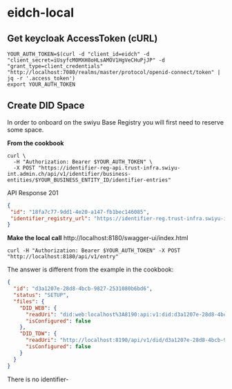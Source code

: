 # eidch-local

## Get keycloak AccessToken (cURL)
```shell
YOUR_AUTH_TOKEN=$(curl -d "client_id=eidch" -d "client_secret=iUsyfcM0MXH8oHLsAMOV1HgVeCHuPjJP" -d "grant_type=client_credentials"  "http://localhost:7080/realms/master/protocol/openid-connect/token" | jq -r '.access_token')
export YOUR_AUTH_TOKEN
```


## Create DID Space
In order to onboard on the swiyu Base Registry you will first need to reserve some space.

**From the cookbook**
```shell
curl \
  -H "Authorization: Bearer $YOUR_AUTH_TOKEN" \
  -X POST "https://identifier-reg-api.trust-infra.swiyu-int.admin.ch/api/v1/identifier/business-entities/$YOUR_BUSINESS_ENTITY_ID/identifier-entries"

```

API Response 201
```json
{
 "id": "18fa7c77-9dd1-4e20-a147-fb1bec146085",
 "identifier_registry_url": "https://identifier-reg.trust-infra.swiyu-int.admin.ch/api/v1/did/18fa7c77-9dd1-4e20-a147-fb1bec146085/did.jsonl"
}
```

**Make the local call**
http://localhost:8180/swagger-ui/index.html

```shell
curl -H "Authorization: Bearer $YOUR_AUTH_TOKEN" -X POST "http://localhost:8180/api/v1/entry"
```

The answer is different from the example in the cookbook:
```json
{
  "id": "d3a1207e-28d8-4bcb-9827-2531080b6bd6",
  "status": "SETUP",
  "files": {
    "DID_WEB": {
      "readUri": "did:web:localhost%3A8190:api:v1:did:d3a1207e-28d8-4bcb-9827-2531080b6bd6",
      "isConfigured": false
    },
    "DID_TDW": {
      "readUri": "http://localhost:8190/api/v1/did/d3a1207e-28d8-4bcb-9827-2531080b6bd6",
      "isConfigured": false
    }
  }
}
```

There is no identifier-